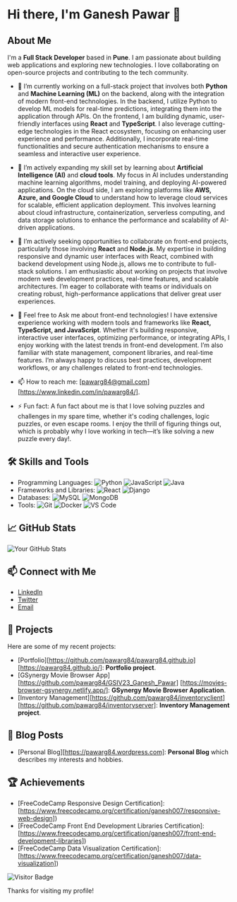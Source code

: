 
<!--
**pawarg84/pawarg84** is a ✨ _special_ ✨ repository because its `README.md` (this file) appears on your GitHub profile.

Here are some ideas to get you started:

- 🔭 I’m currently working on ...
- 🌱 I’m currently learning ...
- 👯 I’m looking to collaborate on ...
- 🤔 I’m looking for help with ...
- 💬 Ask me about ...
- 📫 How to reach me: ...
- 😄 Pronouns: ...
- ⚡ Fun fact: ...
-->

# Hi there, I'm Ganesh Pawar 👋

## About Me
I'm a **Full Stack Developer** based in **Pune**. I am passionate about building web applications and exploring new technologies. I love collaborating on open-source projects and contributing to the tech community.

- 🔭 I’m currently working on a full-stack project that involves both **Python** and **Machine Learning (ML)** on the backend, along with the integration of modern front-end technologies. In the backend, I utilize Python to develop ML models for real-time predictions, integrating them into the application through APIs. On the frontend, I am building dynamic, user-friendly interfaces using **React** and **TypeScript**. I also leverage cutting-edge technologies in the React ecosystem, focusing on enhancing user experience and performance. Additionally, I incorporate real-time functionalities and secure authentication mechanisms to ensure a seamless and interactive user experience.

- 🌱 I’m actively expanding my skill set by learning about **Artificial Intelligence (AI)** and **cloud tools**. My focus in AI includes understanding machine learning algorithms, model training, and deploying AI-powered applications. On the cloud side, I am exploring platforms like **AWS, Azure, and Google Cloud** to understand how to leverage cloud services for scalable, efficient application deployment. This involves learning about cloud infrastructure, containerization, serverless computing, and data storage solutions to enhance the performance and scalability of AI-driven applications.
  
- 👯 I’m actively seeking opportunities to collaborate on front-end projects, particularly those involving **React** and **Node.js**. My expertise in building responsive and dynamic user interfaces with React, combined with backend development using Node.js, allows me to contribute to full-stack solutions. I am enthusiastic about working on projects that involve modern web development practices, real-time features, and scalable architectures. I’m eager to collaborate with teams or individuals on creating robust, high-performance applications that deliver great user experiences.
  
- 💬 Feel free to Ask me about front-end technologies! I have extensive experience working with modern tools and frameworks like **React, TypeScript, and JavaScript**. Whether it's building responsive, interactive user interfaces, optimizing performance, or integrating APIs, I enjoy working with the latest trends in front-end development. I’m also familiar with state management, component libraries, and real-time features. I’m always happy to discuss best practices, development workflows, or any challenges related to front-end technologies.
  
- 📫 How to reach me: [pawarg84@gmail.com] [https://www.linkedin.com/in/pawarg84/].
- ⚡ Fun fact: A fun fact about me is that I love solving puzzles and challenges in my spare time, whether it's coding challenges, logic puzzles, or even escape rooms. I enjoy the thrill of figuring things out, which is probably why I love working in tech—it’s like solving a new puzzle every day!.

## 🛠️ Skills and Tools
- Programming Languages: ![Python](https://img.shields.io/badge/-Python-blue) ![JavaScript](https://img.shields.io/badge/-JavaScript-yellow) ![Java](https://img.shields.io/badge/-Java-red)
- Frameworks and Libraries: ![React](https://img.shields.io/badge/-React-blue) ![Django](https://img.shields.io/badge/-Django-green)
- Databases: ![MySQL](https://img.shields.io/badge/-MySQL-orange) ![MongoDB](https://img.shields.io/badge/-MongoDB-green)
- Tools: ![Git](https://img.shields.io/badge/-Git-black) ![Docker](https://img.shields.io/badge/-Docker-blue) ![VS Code](https://img.shields.io/badge/-VS_Code-purple)

## 📈 GitHub Stats
![Your GitHub Stats](https://github-readme-stats.vercel.app/api?username=pawarg84&show_icons=true&theme=radical)

## 📫 Connect with Me
- [LinkedIn](https://www.linkedin.com/in/pawarg84)
- [Twitter](https://twitter.com/pawarg84)
- [Email](mailto:pawarg84@gmail.com)

## 🔗 Projects
Here are some of my recent projects:

- [Portfolio][https://github.com/pawarg84/pawarg84.github.io] [https://pawarg84.github.io/]: **Portfolio project**.
- [GSynergy Movie Browser App][https://github.com/pawarg84/GSIV23_Ganesh_Pawar] [https://movies-browser-gsynergy.netlify.app/]: **GSynergy Movie Browser Application**.
- [Inventory Management][https://github.com/pawarg84/inventoryclient] [https://github.com/pawarg84/inventoryserver]: **Inventory Management project**.

## 📝 Blog Posts
- [Personal Blog][https://pawarg84.wordpress.com]: **Personal Blog** which describes my interests and hobbies.


## 🏆 Achievements
- [FreeCodeCamp Responsive Design Certification]: [https://www.freecodecamp.org/certification/ganesh007/responsive-web-design])
- [FreeCodeCamp Front End Development Libraries Certification]: [https://www.freecodecamp.org/certification/ganesh007/front-end-development-libraries])
- [FreeCodeCamp Data Visualization Certification]: [https://www.freecodecamp.org/certification/ganesh007/data-visualization])

![Visitor Badge](https://visitor-badge.laobi.icu/badge?page_id=pawarg84.pawarg84)

Thanks for visiting my profile!
